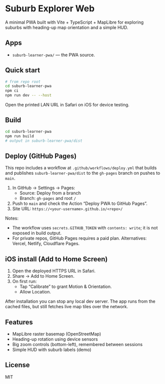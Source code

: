 # Suburb Explorer Web

A minimal PWA built with Vite + TypeScript + MapLibre for exploring suburbs with heading-up map orientation and a simple HUD.

## Apps
- `suburb-learner-pwa/` — the PWA source.

## Quick start
```bash
# from repo root
cd suburb-learner-pwa
npm ci
npm run dev -- --host
```
Open the printed LAN URL in Safari on iOS for device testing.

## Build
```bash
cd suburb-learner-pwa
npm run build
# output in suburb-learner-pwa/dist
```

## Deploy (GitHub Pages)
This repo includes a workflow at `.github/workflows/deploy.yml` that builds and publishes `suburb-learner-pwa/dist` to the `gh-pages` branch on pushes to `main`.

1) In GitHub → Settings → Pages:
   - Source: Deploy from a branch
   - Branch: `gh-pages` and root `/`
2) Push to `main` and check the Action “Deploy PWA to GitHub Pages”.
3) Site URL: `https://<your-username>.github.io/<repo>/`

Notes:
- The workflow uses `secrets.GITHUB_TOKEN` with `contents: write`; it is not exposed in build output.
- For private repos, GitHub Pages requires a paid plan. Alternatives: Vercel, Netlify, Cloudflare Pages.

## iOS install (Add to Home Screen)
1) Open the deployed HTTPS URL in Safari.
2) Share → Add to Home Screen.
3) On first run:
   - Tap “Calibrate” to grant Motion & Orientation.
   - Allow Location.

After installation you can stop any local dev server. The app runs from the cached files, but still fetches live map tiles over the network.

## Features
- MapLibre raster basemap (OpenStreetMap)
- Heading-up rotation using device sensors
- Big zoom controls (bottom-left), remembered between sessions
- Simple HUD with suburb labels (demo)


## License
MIT
